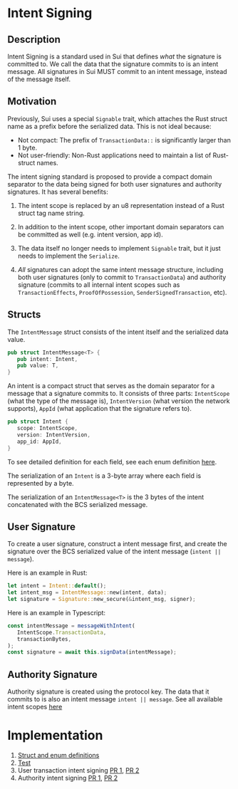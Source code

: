 # Intent Signing


## Description


Intent Signing is a standard used in Sui that defines _what_ the signature is committed to. We call the data that the signature commits to is an intent message. All signatures in Sui MUST commit to an intent message, instead of the message itself.


## Motivation


Previously, Sui uses a special `Signable` trait, which attaches the Rust struct name as a prefix before the serialized data. This is not ideal because:
   - Not compact: The prefix of `TransactionData::` is significantly larger than 1 byte.
   - Not user-friendly: Non-Rust applications need to maintain a list of Rust-struct names.


The intent signing standard is proposed to provide a compact domain separator to the data being signed for both user signatures and authority signatures. It has several benefits:


1. The intent scope is replaced by an u8 representation instead of a Rust struct tag name string.


2. In addition to the intent scope, other important domain separators can be committed as well (e.g. intent version, app id).


3. The data itself no longer needs to implement `Signable` trait, but it just needs to implement the `Serialize`.


4. _All_ signatures can adopt the same intent message structure, including both user signatures (only to commit to `TransactionData`) and authority signature (commits to all internal intent scopes such as `TransactionEffects`, `ProofOfPossession`, `SenderSignedTransaction`, etc).


## Structs


The `IntentMessage` struct consists of the intent itself and the serialized data value.


```rust
pub struct IntentMessage<T> {
   pub intent: Intent,
   pub value: T,
}
```


An intent is a compact struct that serves as the domain separator for a message that a signature commits to. It consists of three parts: `IntentScope` (what the type of the message is), `IntentVersion` (what version the network supports), `AppId` (what application that the signature refers to).


```rust
pub struct Intent {
   scope: IntentScope,
   version: IntentVersion,
   app_id: AppId,
}
```


To see detailed definition for each field, see each enum definition [here](https://github.com/MystenLabs/sui/blob/0dc1a38f800fc2d8fabe11477fdef702058cf00d/crates/sui-types/src/intent.rs).


The serialization of an `Intent` is a 3-byte array where each field is represented by a byte.


The serialization of an `IntentMessage<T>` is the 3 bytes of the intent concatenated with the BCS serialized message.


## User Signature


To create a user signature, construct a intent message first, and create the signature over the BCS serialized value of the intent message (`intent || message`).


Here is an example in Rust:


```rust
let intent = Intent::default();
let intent_msg = IntentMessage::new(intent, data);
let signature = Signature::new_secure(&intent_msg, signer);
```


Here is an example in Typescript:


```typescript
const intentMessage = messageWithIntent(
   IntentScope.TransactionData,
   transactionBytes,
);
const signature = await this.signData(intentMessage);
```


## Authority Signature


Authority signature is created using the protocol key. The data that it commits to is also an intent message `intent || message`. See all available intent scopes [here](https://github.com/MystenLabs/sui/blob/0dc1a38f800fc2d8fabe11477fdef702058cf00d/crates/sui-types/src/intent.rs#L66)


# Implementation
1. [Struct and enum definitions](https://github.com/MystenLabs/sui/blob/0dc1a38f800fc2d8fabe11477fdef702058cf00d/crates/sui-types/src/intent.rs)
2. [Test](https://github.com/MystenLabs/sui/blob/d009e82fa35bda4f2b3e7a86a9529d36c32a8159/crates/sui-types/src/unit_tests/intent_tests.rs)
3. User transaction intent signing [PR 1](), [PR 2](https://github.com/MystenLabs/sui/pull/8321)
4. Authority intent signing [PR 1](https://github.com/MystenLabs/sui/pull/8154), [PR 2]()
